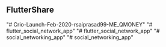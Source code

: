 ## FlutterShare
"# Crio-Launch-Feb-2020-rsaiprasad99-ME_QMONEY" 
"# flutter_social_network_app" 
"# flutter_social_network_app" 
"# social_networking_app" 
"# social_networking_app" 
